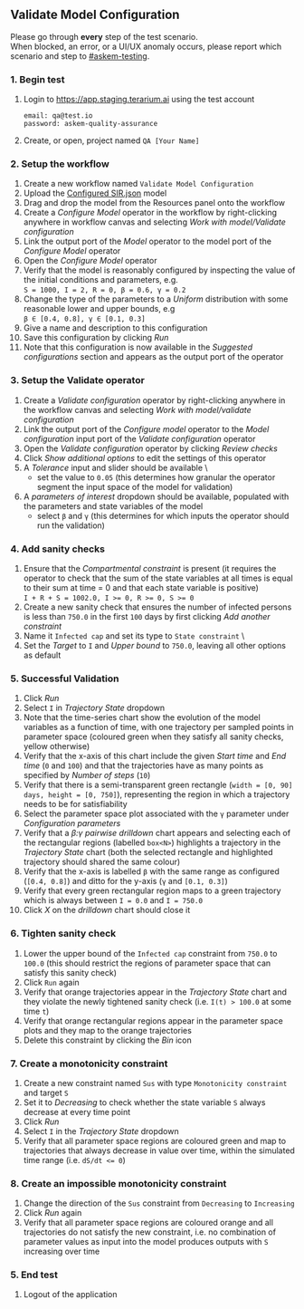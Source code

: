 ## Validate Model Configuration
Please go through __every__ step of the test scenario.\
When blocked, an error, or a UI/UX anomaly occurs, please report which scenario and step to [\#askem-testing](https://unchartedsoftware.slack.com/archives/C06FGLXB2CE).

### 1. Begin test
1. Login to https://app.staging.terarium.ai using the test account
    ```
    email: qa@test.io
    password: askem-quality-assurance
    ```
2. Create, or open, project named `QA [Your Name]`

### 2. Setup the workflow
1. Create a new workflow named `Validate Model Configuration`
2. Upload the [Configured SIR.json](https://github.com/DARPA-ASKEM/terarium/tree/main/testing/data) model
3. Drag and drop the model from the Resources panel onto the workflow
4. Create a _Configure Model_ operator in the workflow by right-clicking anywhere in workflow canvas and selecting _Work with model/Validate configuration_
5. Link the output port of the _Model_ operator to the model port of the _Configure Model_ operator
6. Open the _Configure Model_ operator
7. Verify that the model is reasonably configured by inspecting the value of the initial conditions and parameters, e.g.\
   `S = 1000, I = 2, R = 0, β = 0.6, γ = 0.2`
8. Change the type of the parameters to a _Uniform_ distribution with some reasonable lower and upper bounds, e.g \
  `β ∈ [0.4, 0.8], γ ∈ [0.1, 0.3]`
9. Give a name and description to this configuration
10. Save this configuration by clicking _Run_
11. Note that this configuration is now available in the _Suggested configurations_ section and appears as the output port of the operator

### 3. Setup the Validate operator
1. Create a _Validate configuration_ operator by right-clicking anywhere in the workflow canvas and selecting _Work with model/validate configuration_
2. Link the output port of the _Configure model_ operator to the _Model configuration_ input port of the _Validate configuration_ operator
3. Open the _Validate configuration_ operator by clicking _Review checks_
4. Click _Show additional options_ to edit the settings of this operator
5. A _Tolerance_ input and slider should be available \
    - set the value to `0.05` (this determines how granular the operator segment the input space of the model for validation)
7. A _parameters of interest_ dropdown should be available, populated with the parameters and state variables of the model
    - select `β` and `γ` (this determines for which inputs the operator should run the validation)

### 4. Add sanity checks
1. Ensure that the _Compartmental constraint_ is present (it requires the operator to check that the sum of the state variables at all times is equal to their sum at time = 0 and that each state variable is positive) \
    `I + R + S = 1002.0, I >= 0, R >= 0, S >= 0`
2. Create a new sanity check that ensures the number of infected persons is less than `750.0` in the first `100` days by first clicking _Add another constraint_
3. Name it `Infected cap` and set its type to `State constraint` \
4. Set the _Target_ to `I` and _Upper bound_ to `750.0`, leaving all other options as default

### 5. Successful Validation
1. Click _Run_
2. Select `I` in _Trajectory State_ dropdown
3. Note that the time-series chart show the evolution of the model variables as a function of time, with one trajectory per sampled points in parameter space (coloured green when they satisfy all sanity checks, yellow otherwise)
4. Verify that the x-axis of this chart include the given _Start time_ and _End time_ (`0` and `100`) and that the trajectories have as many points as specified by _Number of steps_ (`10`)
5. Verify that there is a semi-transparent green rectangle (`width = [0, 90] days, height = [0, 750]`), representing the region in which a trajectory needs to be for satisfiability
6. Select the parameter space plot associated with the `γ` parameter under _Configuration parameters_
7. Verify that a _β:γ pairwise drilldown_ chart appears and selecting each of the rectangular regions (labelled `box<N>`) highlights a trajectory in the _Trajectory State_ chart (both the selected rectangle and highlighted trajectory should shared the same colour)
8. Verify that the x-axis is labelled `β` with the same range as configured (`[0.4, 0.8]`) and ditto for the y-axis (`γ` and `[0.1, 0.3]`)
9. Verify that every green rectangular region maps to a green trajectory which is always between `I = 0.0` and `I = 750.0`
10. Click _X_ on the _drilldown_ chart should close it 

### 6. Tighten sanity check
1. Lower the upper bound of the `Infected cap` constraint from `750.0` to `100.0` (this should restrict the regions of parameter space that can satisfy this sanity check)
2. Click `Run` again
3. Verify that orange trajectories appear in the _Trajectory State_ chart and they violate the newly tightened sanity check (i.e. `I(t) > 100.0` at some time `t`)
4. Verify that orange rectangular regions appear in the parameter space plots and they map to the orange trajectories
5. Delete this constraint by clicking the _Bin_ icon

### 7. Create a monotonicity constraint
1. Create a new constraint named `Sus` with type `Monotonicity constraint` and target `S`
2. Set it to _Decreasing_ to check whether the state variable `S` always decrease at every time point
3. Click _Run_
4. Select `I` in the _Trajectory State_ dropdown
5. Verify that all parameter space regions are coloured green and map to trajectories that always decrease in value over time, within the simulated time range (i.e. `dS/dt <= 0`)

### 8. Create an impossible monotonicity constraint
1. Change the direction of the `Sus` constraint from `Decreasing` to `Increasing` 
2. Click _Run_ again
3. Verify that all parameter space regions are coloured orange and all trajectories do not satisfy the new constraint, i.e. no combination of parameter values as input into the model produces outputs with `S` increasing over time

### 5. End test
1. Logout of the application 
